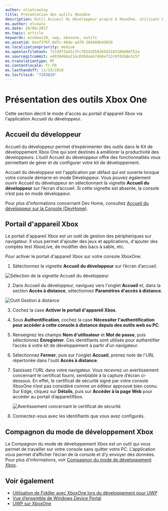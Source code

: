 ```yaml
---
author: eliotcowley
title: Présentation des outils XboxOne
description: Outil Accueil du développeur propre à XboxOne, utilisant Windows Device Portal.
ms.author: elcowle
ms.date: 10/04/2017
ms.topic: article
keywords: windows10, uwp, xboxone, outils
ms.assetid: 6eaf376f-0d7c-49de-ad78-38e689b43658
ms.localizationpriority: medium
ms.openlocfilehash: 71fd9f3ad1c3fcf02420502692518310b896f52a
ms.sourcegitcommit: ed0304b8a214c03b8aab74b8ef12c9f82b8e3c5f
ms.translationtype: MT
ms.contentlocale: fr-FR
ms.lasthandoff: 11/19/2018
ms.locfileid: "7283829"
---
```

# <a name="introduction-to-xbox-one-tools"></a>Présentation des outils Xbox One

Cette section décrit le mode d'accès au portail d'appareil Xbox via l'application Accueil du développeur.

## <a name="dev-home"></a>Accueil du développeur

Accueil du développeur permet d’expérimenter des outils dans le Kit de développement Xbox One qui sont destinés à améliorer la productivité des développeurs. L’outil Accueil du développeur offre des fonctionnalités vous permettant de gérer et de configurer votre kit de développement.

Accueil du développeur est l'application par défaut qui est ouverte lorsque votre console démarre en mode Développeur. Vous pouvez également ouvrir Accueil du développeur en sélectionnant la vignette **Accueil du développeur** sur l’écran d’accueil. Si cette vignette est absente, la console n’est pas en mode développeur.

Pour plus d’informations concernant Dev Home, consultez [Accueil du développeur sur la Console (DevHome)](dev-home.md).

## <a name="xbox-device-portal"></a>Portail d'appareil Xbox
Le portail d'appareil Xbox est un outil de gestion des périphériques sur navigateur. Il vous permet d'ajouter des jeux et applications, d'ajouter des comptes test XboxLive, de modifier des bacs à sable, etc.

Pour activer le portail d'appareil Xbox sur votre console XboxOne:

1. Sélectionnez la vignette **Accueil du développeur** sur l’écran d’accueil.

  ![Sélection de la vignette Accueil du développeur](images/introduction-to-xbox-one-tools-1.png)

2. Dans Accueil du développeur, naviguez vers l'onglet **Accueil** et, dans la section **Accès à distance**, sélectionnez **Paramètres d'accès à distance**.

  ![Outil Gestion à distance](images/introduction-to-xbox-one-tools-2.png)

3. Cochez la case **Activer le portail d'appareil Xbox**.

4. Sous **Authentification**, cochez la case **Nécessiter l'authentification pour accéder à cette console à distance depuis des outils web ou PC**.

5. Renseignez les champs **Nom d'utilisateur** et __Mot de passe__, puis sélectionnez **Enregistrer**. Ces identifiants sont utilisés pour authentifier l’accès à votre kit de développement à partir d’un navigateur.

6. Sélectionnez **Fermer**, puis sur l'onglet **Accueil**, prenez note de l'URL répertoriée dans l'outil **Accès à distance**.

7. Saisissez l'URL dans votre navigateur. Vous recevrez un avertissement concernant le certificat fourni, semblable à la capture d’écran ci-dessous. En effet, le certificat de sécurité signé par votre console XboxOne n’est pas considéré comme un éditeur approuvé bien connu. Sur Edge, cliquez sur **Détails**, puis sur **Accéder à la page Web** pour accéder au portail d’appareilXbox.

    ![Avertissement concernant le certificat de sécurité](images/introduction-to-xbox-one-tools-3.png)

8. Connectez-vous avec les identifiants que vous avez configurés.

## <a name="xbox-dev-mode-companion"></a>Compagnon du mode de développement Xbox
Le Compagnon du mode de développement Xbox est un outil qui vous permet de travailler sur votre console sans quitter votre PC. L’application vous permet d’afficher l’écran de la console et d’y envoyer des données. Pour plus d’informations, voir [Compagnon du mode de développement Xbox](xbox-dev-mode-companion.md).

## <a name="see-also"></a>Voir également
- [Utilisation de Fiddler avec XboxOne lors du développement pour UWP](uwp-fiddler.md)
- [Vue d’ensemble de Windows Device Portal](../debug-test-perf/device-portal.md)
- [UWP sur XboxOne](index.md)